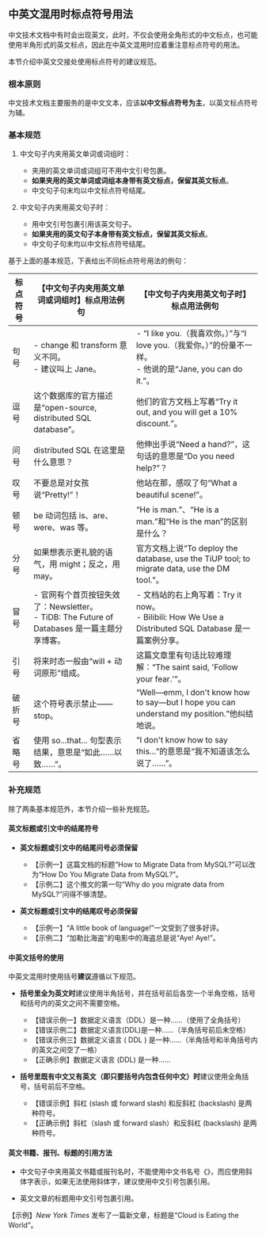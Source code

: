 ## 中英文混用时标点符号用法

中文技术文档中有时会出现英文，此时，不仅会使用全角形式的中文标点，也可能使用半角形式的英文标点，因此在中英文混用时应着重注意标点符号的用法。

本节介绍中英文交接处使用标点符号的建议规范。

### 根本原则

中文技术文档主要服务的是中文文本，应该**以中文标点符号为主**，以英文标点符号为辅。

### 基本规范

1. 中文句子内夹用英文单词或词组时：

    - 夹用的英文单词或词组可不用中文引号包裹。
    - **如果夹用的英文单词或词组本身带有英文标点，保留其英文标点**。
    - 中文句子句末均以中文标点符号结尾。

2. 中文句子内夹用英文句子时：

    - 用中文引号包裹引用该英文句子。
    - **如果夹用的英文句子本身带有英文标点，保留其英文标点**。
    - 中文句子句末均以中文标点符号结尾。

基于上面的基本规范，下表给出不同标点符号用法的例句：

| 标点符号 | 【中文句子内夹用英文单词或词组时】标点用法例句                                                         | 【中文句子内夹用英文句子时】标点用法例句                                                                          |
| ---- | ------------------------------------------------------------------------------- | --------------------------------------------------------------------------------------------- |
| 句号   | - change 和 transform 意义不同。<br />- 建议叫上 Jane。                              | - “I like you.（我喜欢你。）”与“I love you.（我爱你。）”的份量不一样。<br />- 他说的是“Jane, you can do it.”。    |
| 逗号   | 这个数据库的官方描述是“open-source, distributed SQL database”。                             | 他们的官方文档上写着“Try it out, and you will get a 10% discount.”。                                     |
| 问号   | distributed SQL 在这里是什么意思？                                                       | 他伸出手说“Need a hand?”，这句话的意思是“Do you need help?”？                                               |
| 叹号   | 不要总是对女孩说“Pretty!”！                                                              | 他站在那，感叹了句“What a beautiful scene!”。                                                           |
| 顿号   | be 动词包括 is、are、were、was 等。                                                      | “He is man.”、“He is a man.”和“He is the man”的区别是什么？                                            |
| 分号   | 如果想表示更礼貌的语气，用 might；反之，用 may。                                                   | 官方文档上说“To deploy the database, use the TiUP tool; to migrate data, use the DM tool.”。         |
| 冒号   | - 官网有个首页按钮失效了：Newsletter。<br />- TiDB: The Future of Databases 是一篇主题分享博客。 | - 文档站的右上角写着：Try it now。<br />- Bilibili: How We Use a Distributed SQL Database 是一篇案例分享。 |
| 引号   | 将来时态一般由“will + 动词原形”组成。                                                         | 这篇文章里有句话比较难理解：“The saint said, 'Follow your fear.'”。                                          |
| 破折号  | 这个符号表示禁止——stop。                                                                 | “Well—emm, I don't know how to say—but I hope you can understand my position.”他纠结地说。          |
| 省略号  | 使用 so...that... 句型表示结果，意思是“如此……以致……”。                                           | “I don't know how to say this...”的意思是“我不知道该怎么说了……”。                                           |

### 补充规范

除了两条基本规范外，本节介绍一些补充规范。

#### 英文标题或引文中的结尾符号

- **英文标题或引文中的结尾问号必须保留**

    - 【示例一】这篇文档的标题“How to Migrate Data from MySQL?”可以改为“How Do You Migrate Data from MySQL?”。
    - 【示例二】这个推文的第一句“Why do you migrate data from MySQL?”问得不够清楚。

- **英文标题或引文中的结尾叹号必须保留**

    - 【示例一】“A little book of language!”一文受到了很多好评。
    - 【示例二】“加勒比海盗”的电影中的海盗总是说“Aye! Aye!”。

#### 中英文括号的使用

中英文混用时使用括号**建议**遵循以下规范。

- **括号里全为英文时**建议使用半角括号，并在括号前后各空一个半角空格，括号和括号内的英文之间不需要空格。

    - 【错误示例一】数据定义语言（DDL）是一种……（使用了全角括号）
    - 【错误示例二】数据定义语言(DDL)是一种……（半角括号前后未空格）
    - 【错误示例三】数据定义语言 ( DDL ) 是一种……（半角括号和半角括号内的英文之间空了一格）
    - 【正确示例】数据定义语言 (DDL) 是一种……

- **括号里既有中文又有英文（即只要括号内包含任何中文）时**建议使用全角括号，括号前后不空格。

    - 【错误示例】斜杠 (slash 或 forward slash) 和反斜杠 (backslash) 是两种符号。
    - 【正确示例】斜杠（slash 或 forward slash）和反斜杠 (backslash) 是两种符号。

#### 英文书籍、报刊、标题的引用方法

- 中文句子中夹用英文书籍或报刊名时，不能使用中文书名号《》，而应使用斜体字表示，如果无法使用斜体字，建议使用中文引号包裹引用。

- 英文文章的标题用中文引号包裹引用。

【示例】*New York Times* 发布了一篇新文章，标题是“Cloud is Eating the World”。
